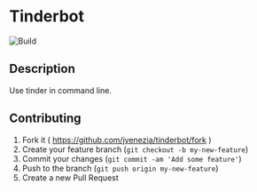 # Tinderbot

![Build](https://travis-ci.org/jvenezia/tinderbot.svg?branch=master)

## Description

Use tinder in command line.

## Contributing

1. Fork it ( https://github.com/jvenezia/tinderbot/fork )
2. Create your feature branch (`git checkout -b my-new-feature`)
3. Commit your changes (`git commit -am 'Add some feature'`)
4. Push to the branch (`git push origin my-new-feature`)
5. Create a new Pull Request
